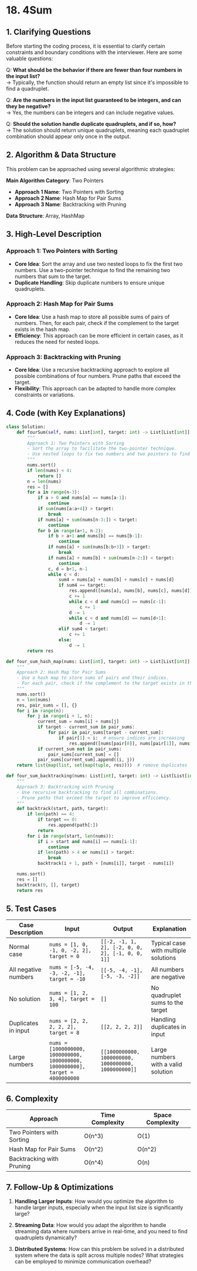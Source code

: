 # 18. 4Sum

## 1. Clarifying Questions

Before starting the coding process, it is essential to clarify certain constraints and boundary conditions with the interviewer. Here are some valuable questions:

Q: **What should be the behavior if there are fewer than four numbers in the input list?**  
→ Typically, the function should return an empty list since it's impossible to find a quadruplet.

Q: **Are the numbers in the input list guaranteed to be integers, and can they be negative?**  
→ Yes, the numbers can be integers and can include negative values.

Q: **Should the solution handle duplicate quadruplets, and if so, how?**  
→ The solution should return unique quadruplets, meaning each quadruplet combination should appear only once in the output.

## 2. Algorithm & Data Structure

This problem can be approached using several algorithmic strategies:

**Main Algorithm Category**: Two Pointers

- **Approach 1 Name**: Two Pointers with Sorting
- **Approach 2 Name**: Hash Map for Pair Sums
- **Approach 3 Name**: Backtracking with Pruning

**Data Structure**: Array, HashMap

## 3. High-Level Description

### Approach 1: Two Pointers with Sorting

- **Core Idea**: Sort the array and use two nested loops to fix the first two numbers. Use a two-pointer technique to find the remaining two numbers that sum to the target.
- **Duplicate Handling**: Skip duplicate numbers to ensure unique quadruplets.

### Approach 2: Hash Map for Pair Sums

- **Core Idea**: Use a hash map to store all possible sums of pairs of numbers. Then, for each pair, check if the complement to the target exists in the hash map.
- **Efficiency**: This approach can be more efficient in certain cases, as it reduces the need for nested loops.

### Approach 3: Backtracking with Pruning

- **Core Idea**: Use a recursive backtracking approach to explore all possible combinations of four numbers. Prune paths that exceed the target.
- **Flexibility**: This approach can be adapted to handle more complex constraints or variations.

## 4. Code (with Key Explanations)

```python
class Solution:
    def fourSum(self, nums: List[int], target: int) -> List[List[int]]:
        """
        Approach 1: Two Pointers with Sorting
        - Sort the array to facilitate the two-pointer technique.
        - Use nested loops to fix two numbers and two pointers to find the remaining two numbers.
        """
        nums.sort()
        if len(nums) < 4:
            return []
        n = len(nums)
        res = []
        for a in range(n-3):
            if a > 0 and nums[a] == nums[a-1]:
                continue
            if sum(nums[a:a+4]) > target:
                break
            if nums[a] + sum(nums[n-3:]) < target:
                continue
            for b in range(a+1, n-2):
                if b > a+1 and nums[b] == nums[b-1]:
                    continue
                if nums[a] + sum(nums[b:b+3]) > target:
                    break
                if nums[a] + nums[b] + sum(nums[n-2:]) < target:
                    continue
                c, d = b+1, n-1
                while c < d:
                    sum4 = nums[a] + nums[b] + nums[c] + nums[d]
                    if sum4 == target:
                        res.append([nums[a], nums[b], nums[c], nums[d]])
                        c += 1
                        while c < d and nums[c] == nums[c-1]:
                            c += 1
                        d -= 1
                        while c < d and nums[d] == nums[d+1]:
                            d -= 1
                    elif sum4 < target:
                        c += 1
                    else:
                        d -= 1
        return res

def four_sum_hash_map(nums: List[int], target: int) -> List[List[int]]:
    """
    Approach 2: Hash Map for Pair Sums
    - Use a hash map to store sums of pairs and their indices.
    - For each pair, check if the complement to the target exists in the hash map.
    """
    nums.sort()
    n = len(nums)
    res, pair_sums = [], {}
    for i in range(n):
        for j in range(i + 1, n):
            current_sum = nums[i] + nums[j]
            if target - current_sum in pair_sums:
                for pair in pair_sums[target - current_sum]:
                    if pair[1] < i:  # ensure indices are increasing
                        res.append([nums[pair[0]], nums[pair[1]], nums[i], nums[j]])
            if current_sum not in pair_sums:
                pair_sums[current_sum] = []
            pair_sums[current_sum].append((i, j))
    return list(map(list, set(map(tuple, res))))  # remove duplicates

def four_sum_backtracking(nums: List[int], target: int) -> List[List[int]]:
    """
    Approach 3: Backtracking with Pruning
    - Use recursive backtracking to find all combinations.
    - Prune paths that exceed the target to improve efficiency.
    """
    def backtrack(start, path, target):
        if len(path) == 4:
            if target == 0:
                res.append(path[:])
            return
        for i in range(start, len(nums)):
            if i > start and nums[i] == nums[i-1]:
                continue
            if len(path) > 4 or nums[i] > target:
                break
            backtrack(i + 1, path + [nums[i]], target - nums[i])

    nums.sort()
    res = []
    backtrack(0, [], target)
    return res
```

## 5. Test Cases

| Case Description         | Input                                    | Output                                 | Explanation                                       |
|--------------------------|------------------------------------------|----------------------------------------|---------------------------------------------------|
| Normal case              | `nums = [1, 0, -1, 0, -2, 2], target = 0`| `[[-2, -1, 1, 2], [-2, 0, 0, 2], [-1, 0, 0, 1]]` | Typical case with multiple solutions              |
| All negative numbers     | `nums = [-5, -4, -3, -2, -1], target = -10` | `[[-5, -4, -1], [-5, -3, -2]]`         | All numbers are negative                          |
| No solution              | `nums = [1, 2, 3, 4], target = 100`      | `[]`                                   | No quadruplet sums to the target                  |
| Duplicates in input      | `nums = [2, 2, 2, 2, 2], target = 8`     | `[[2, 2, 2, 2]]`                       | Handling duplicates in input                      |
| Large numbers            | `nums = [1000000000, 1000000000, 1000000000, 1000000000], target = 4000000000` | `[[1000000000, 1000000000, 1000000000, 1000000000]]` | Large numbers with a valid solution |

## 6. Complexity

| Approach                     | Time Complexity | Space Complexity |
|------------------------------|-----------------|------------------|
| Two Pointers with Sorting    | O(n^3)          | O(1)             |
| Hash Map for Pair Sums       | O(n^2)          | O(n^2)           |
| Backtracking with Pruning    | O(n^4)          | O(n)             |

## 7. Follow-Up & Optimizations

1. **Handling Larger Inputs**: How would you optimize the algorithm to handle larger inputs, especially when the input list size is significantly large?
   
2. **Streaming Data**: How would you adapt the algorithm to handle streaming data where numbers arrive in real-time, and you need to find quadruplets dynamically?

3. **Distributed Systems**: How can this problem be solved in a distributed system where the data is split across multiple nodes? What strategies can be employed to minimize communication overhead?